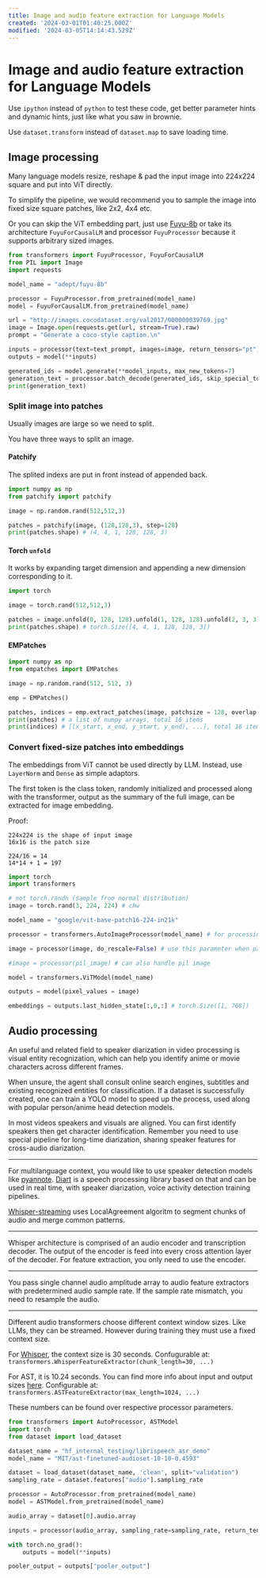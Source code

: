 ```yaml
---
title: Image and audio feature extraction for Language Models
created: '2024-03-01T01:40:25.000Z'
modified: '2024-03-05T14:14:43.529Z'
---
```


# Image and audio feature extraction for Language Models

Use `ipython` instead of `python` to test these code, get better parameter hints and dynamic hints, just like what you saw in brownie.

Use `dataset.transform` instead of `dataset.map` to save loading time.

## Image processing

Many language models resize, reshape & pad the input image into 224x224 square and put into ViT directly.

To simplify the pipeline, we would recommend you to sample the image into fixed size square patches, like 2x2, 4x4 etc.

Or you can skip the ViT embedding part, just use [Fuyu-8b](https://hf-mirror.com/adept/fuyu-8b) or take its architecture `FuyuForCausalLM` and processor `FuyuProcessor` because it supports arbitrary sized images. 

```python
from transformers import FuyuProcessor, FuyuForCausalLM
from PIL import Image
import requests

model_name = "adept/fuyu-8b"

processor = FuyuProcessor.from_pretrained(model_name)
model = FuyuForCausalLM.from_pretrained(model_name)

url = "http://images.cocodataset.org/val2017/000000039769.jpg"
image = Image.open(requests.get(url, stream=True).raw)
prompt = "Generate a coco-style caption.\n"

inputs = processor(text=text_prompt, images=image, return_tensors="pt")
outputs = model(**inputs)

generated_ids = model.generate(**model_inputs, max_new_tokens=7)
generation_text = processor.batch_decode(generated_ids, skip_special_tokens=True)
print(generation_text)
```

### Split image into patches

Usually images are large so we need to split.

You have three ways to split an image.

#### Patchify

The splited indexs are put in front instead of appended back.

```python
import numpy as np
from patchify import patchify

image = np.random.rand(512,512,3)

patches = patchify(image, (128,128,3), step=128)
print(patches.shape) # (4, 4, 1, 128, 128, 3)
```

#### Torch `unfold`

It works by expanding target dimension and appending a new dimension corresponding to it.

```python
import torch

image = torch.rand(512,512,3)

patches = image.unfold(0, 128, 128).unfold(1, 128, 128).unfold(2, 3, 3)
print(patches.shape) # torch.Size([4, 4, 1, 128, 128, 3])
```


#### EMPatches

```python
import numpy as np
from empatches import EMPatches

image = np.random.rand(512, 512, 3)

emp = EMPatches()

patches, indices = emp.extract_patches(image, patchsize = 128, overlap = 0)
print(patches) # a list of numpy arrays, total 16 items
print(indices) # [(x_start, x_end, y_start, y_end), ...], total 16 items
```

### Convert fixed-size patches into embeddings

The embeddings from ViT cannot be used directly by LLM. Instead, use `LayerNorm` and `Dense` as simple adaptors.

The first token is the class token, randomly initialized and processed along with the transformer, output as the summary of the full image, can be extracted for image embedding.

Proof: 

```
224x224 is the shape of input image
16x16 is the patch size

224/16 = 14
14*14 + 1 = 197
```

```python
import torch
import transformers

# not torch.randn (sample from normal distribution)
image = torch.rand(3, 224, 224) # chw

model_name = "google/vit-base-patch16-224-in21k"

processor = transformers.AutoImageProcessor(model_name) # for processing image 

image = processor(image, do_rescale=False) # use this parameter when passing values ranging from 0 to 1

#image = processor(pil_image) # can also handle pil image

model = transformers.ViTModel(model_name)

outputs = model(pixel_values = image)

embeddings = outputs.last_hidden_state[:,0,:] # torch.Size([1, 768])
```

## Audio processing

An useful and related field to speaker diarization in video processing is visual entity recognization, which can help you identify anime or movie characters across different frames.

When unsure, the agent shall consult online search engines, subtitles and existing recognized entities for classification. If a dataset is successfully created, one can train a YOLO model to speed up the process, used along with popular person/anime head detection models.

In most videos speakers and visuals are aligned. You can first identify speakers then get character identification. Remember you need to use special pipeline for long-time diarization, sharing speaker features for cross-audio diarization.

---

For multilanguage context, you would like to use speaker detection models like [pyannote](https://github.com/pyannote/pyannote-audio). [Diart](https://github.com/juanmc2005/diart) is a speech processing library based on that and can be used in real time, with speaker diarization, voice activity detection training pipelines.

[Whisper-streaming](https://github.com/ufal/whisper_streaming) uses LocalAgreement algoritm to segment chunks of audio and merge common patterns.

---

Whisper architecture is comprised of an audio encoder and transcription decoder. The output of the encoder is feed into every cross attention layer of the decoder. For feature extraction, you only need to use the encoder.

---

You pass single channel audio amplitude array to audio feature extractors with predetermined audio sample rate. If the sample rate mismatch, you need to resample the audio.

---

Different audio transformers choose different context window sizes. Like LLMs, they can be streamed. However during training they must use a fixed context size.

For [Whisper](https://github.com/OpenAI/whisper), the context size is 30 seconds. Confugurable at: `transformers.WhisperFeatureExtractor(chunk_length=30, ...)`

For AST, it is 10.24 seconds. You can find more info about input and output sizes [here](https://github.com/YuanGongND/ast). Configurable at: `transformers.ASTFeatureExtractor(max_length=1024, ...)`

These numbers can be found over respective processor parameters. 

```python
from transformers import AutoProcessor, ASTModel
import torch
from dataset import load_dataset

dataset_name = "hf_internal_testing/librispeech_asr_demo"
model_name = "MIT/ast-finetuned-audioset-10-10-0.4593"

dataset = load_dataset(dataset_name, 'clean', split="validation")
sampling_rate = dataset.features["audio"].sampling_rate

processor = AutoProcessor.from_pretrained(model_name)
model = ASTModel.from_pretrained(model_name)

audio_array = dataset[0].audio.array

inputs = processor(audio_array, sampling_rate=sampling_rate, return_tensors='pt')

with torch.no_grad():
    outputs = model(**inputs)

pooler_output = outputs["pooler_output"]
```
